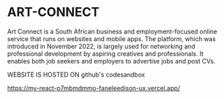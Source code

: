 # ART-CONNECT
Art Connect is a South African business and employment-focused online service that runs on websites and mobile apps. The platform, which was introduced in November 2022, is largely used for networking and professional development by aspiring creatives and professionals. It enables both job seekers and employers to advertise jobs and post CVs. 


WEBSITE IS HOSTED ON github's codesandbox


https://my-react-p7mbmdmmo-faneleedison-ux.vercel.app/
